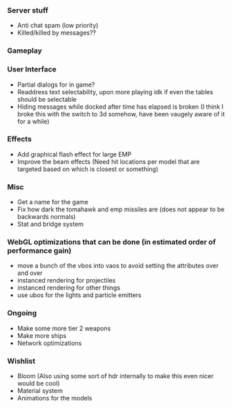 ### Server stuff

- Anti chat spam (low priority)
- Killed/killed by messages??

### Gameplay

### User Interface

- Partial dialogs for in game?
- Readdress text selectability, upon more playing idk if even the tables should be selectable
- Hiding messages while docked after time has elapsed is broken (I think I broke this with the switch to 3d somehow, have been vaugely aware of it for a while)

### Effects

- Add graphical flash effect for large EMP
- Improve the beam effects (Need hit locations per model that are targeted based on which is closest or something)

### Misc

- Get a name for the game
- Fix how dark the tomahawk and emp missiles are (does not appear to be backwards normals)
- Stat and bridge system

### WebGL optimizations that can be done (in estimated order of performance gain)

- move a bunch of the vbos into vaos to avoid setting the attributes over and over
- instanced rendering for projectiles
- instanced rendering for other things
- use ubos for the lights and particle emitters

### Ongoing

- Make some more tier 2 weapons
- Make more ships
- Network optimizations

### Wishlist

- Bloom (Also using some sort of hdr internally to make this even nicer would be cool)
- Material system
- Animations for the models
